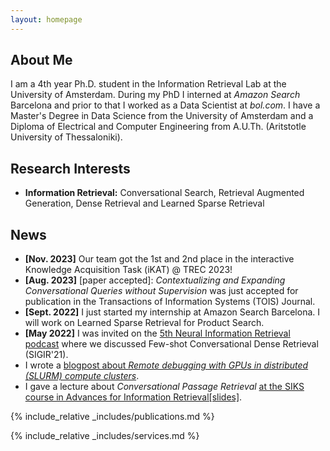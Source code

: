 ```yaml
---
layout: homepage
---
```


## About Me

I am a 4th year Ph.D. student in the Information Retrieval Lab at the University of Amsterdam. 
During my PhD I interned at *Amazon Search* Barcelona and prior to that I worked as a Data Scientist at *bol.com*.
I have a Master's Degree in Data Science from the University of Amsterdam and a Diploma of Electrical and Computer Engineering from A.U.Th. (Aritstotle University of Thessaloniki).

## Research Interests

- **Information Retrieval:** Conversational Search, Retrieval Augmented Generation, Dense Retrieval and Learned Sparse Retrieval

## News

- **[Nov. 2023]** Our team got the 1st and 2nd place in the interactive Knowledge Acquisition Task (iKAT) @ TREC 2023!
- **[Aug. 2023]** [paper accepted]: *Contextualizing and Expanding Conversational Queries without Supervision* was just accepted for publication in the Transactions of Information Systems (TOIS) Journal.
- **[Sept. 2022]** I just started my internship at Amazon Search Barcelona. I will work on Learned Sparse Retrieval for Product Search.
- **[May 2022]** I was invited on the <a href="https://www.youtube.com/watch?v=0q7aHGyXe5k">5th Neural Information Retrieval podcast</a> where we discussed Few-shot Conversational Dense Retrieval (SIGIR'21).
- I wrote a <a href="https://medium.com/@tony.littlewine/remote-debugging-with-gpus-in-distributed-slurm-compute-clusters-948b32234daa">blogpost about *Remote debugging with GPUs in distributed (SLURM) compute clusters*</a>.
- I gave a lecture about *Conversational Passage Retrieval* <a href="https://github.com/littlewine/ConversationalPassageRetrieval/blob/main/SIKS%20-%20Conversational%20Passage%20Retrieval.pdf"> at the SIKS course in Advances for Information Retrieval[slides]</a>.


 
{% include_relative _includes/publications.md %}

{% include_relative _includes/services.md %}
